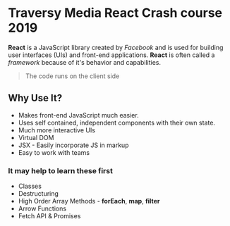 # Traversy Media React Crash course 2019
**React** is a JavaScript library created by *Facebook* and is used for building user interfaces (UIs) and front-end applications. **React** is often called a *framework* because of it's behavior and capabilities. 
> The code runs on the client side

## Why Use It? 
* Makes front-end JavaScript much easier. 
* Uses self contained, independent components with their own state.
* Much more interactive UIs
* Virtual DOM
* JSX - Easily incorporate JS in markup
* Easy to work with teams

### It may help to learn these first
* Classes 
* Destructuring
* High Order Array Methods - **forEach**, **map**, **filter**
* Arrow Functions
* Fetch API & Promises